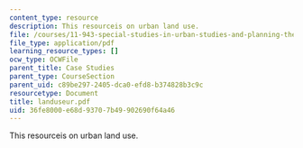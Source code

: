 ```yaml
---
content_type: resource
description: This resourceis on urban land use.
file: /courses/11-943-special-studies-in-urban-studies-and-planning-the-cardener-river-corridor-workshop-fall-2001/36fe8000e68d93707b49902690f64a46_landuseur.pdf
file_type: application/pdf
learning_resource_types: []
ocw_type: OCWFile
parent_title: Case Studies
parent_type: CourseSection
parent_uid: c89be297-2405-dca0-efd8-b374828b3c9c
resourcetype: Document
title: landuseur.pdf
uid: 36fe8000-e68d-9370-7b49-902690f64a46
---
```

This resourceis on urban land use.

